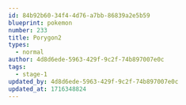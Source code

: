 ```yaml
---
id: 84b92b60-34f4-4d76-a7bb-86839a2e5b59
blueprint: pokemon
number: 233
title: Porygon2
types:
  - normal
author: 4d8d6ede-5963-429f-9c2f-74b897007e0c
tags:
  - stage-1
updated_by: 4d8d6ede-5963-429f-9c2f-74b897007e0c
updated_at: 1716348824
---
```

